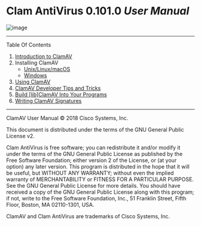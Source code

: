 # Clam AntiVirus 0.101.0 *User Manual*

![image](clamav-faq/manual/UserManual/images/demon.png)

---

Table Of Contents

1. [Introduction to ClamAV](/UserManual/Introduction.md)
2. Installing ClamAV
    * [Unix/Linux/macOS](/UserManual/Installation-Unix.md)
    * [Windows](/UserManual/Installation-Windows.md)
3. [Using ClamAV](/UserManual/Usage.md)
4. [ClamAV Developer Tips and Tricks](/UserManual/development.md)
5. [Build \[lib\]ClamAV Into Your Programs](/UserManual/libclamav.md)
6. [Writing ClamAV Signatures](/UserManual/Signatures.md)

---

ClamAV User Manual © 2018 Cisco Systems, Inc.

This document is distributed under the terms of the GNU General Public License v2.

Clam AntiVirus is free software; you can redistribute it and/or modify it under the terms of the GNU General Public License as published by the Free Software Foundation; either version 2 of the License, or (at your option) any later version. This program is distributed in the hope that it will be useful, but WITHOUT ANY WARRANTY; without even the implied warranty of MERCHANTABILITY or FITNESS FOR A PARTICULAR PURPOSE. See the GNU General Public License for more details. You should have received a copy of the GNU General Public License along with this program; if not, write to the Free Software Foundation, Inc., 51 Franklin Street, Fifth Floor, Boston, MA 02110-1301, USA.

ClamAV and Clam AntiVirus are trademarks of Cisco Systems, Inc.
